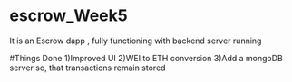 # escrow_Week5
It is an Escrow dapp , fully functioning with backend server running

#Things Done
1)Improved UI
2)WEI to ETH conversion
3)Add a mongoDB server so, that transactions remain stored
